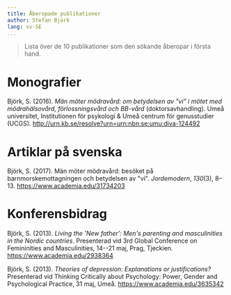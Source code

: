```yaml
---
title: Åberopade publikationer
author: Stefan Björk
lang: sv-SE
...
```


> Lista över de 10 publikationer som den sökande åberopar i första hand.

# Monografier

Björk, S. (2016). *Män möter mödravård: om betydelsen av "vi" i mötet med mödrahälsovård, förlossningsvård och BB-vård* (doktorsavhandling). Umeå universitet, Institutionen för psykologi & Umeå centrum för genusstudier (UCGS). <http://urn.kb.se/resolve?urn=urn:nbn:se:umu:diva-124492>

# Artiklar på svenska

Björk, S. (2017). Män möter mödravård: besöket på barnmorskemottagningen och betydelsen av "vi". *Jordemodern*, *130*(3), 8–13. <https://www.academia.edu/31734203>


# Konferensbidrag

Björk, S. (2013). *Living the 'New father': Men's parenting and masculinities in the Nordic countries*. Presenterad vid 3rd Global Conference on Femininities and Masculinities, 14--21 maj, Prag, Tjeckien. <https://www.academia.edu/2938364>

Björk, S. (2013). *Theories of depression: Explanations or justifications?* Presenterad vid Thinking Critically about Psychology: Power, Gender and Psychological Practice, 31 maj, Umeå. <https://www.academia.edu/3635342>

